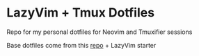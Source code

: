 # LazyVim + Tmux Dotfiles

Repo for my personal dotfiles for Neovim and Tmuxifier sessions

Base dotfiles come from this [repo](https://github.com/cpow/neovim-for-newbs) + LazyVim starter
